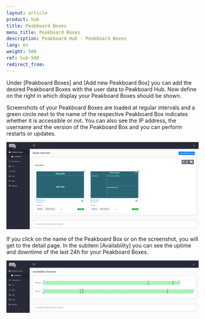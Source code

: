 ```yaml
---
layout: article
product: hub
title: Peakboard Boxes
menu_title: Peakboard Boxes
description: Peakboard Hub - Peakboard Boxes 
lang: en
weight: 500
ref: hub-500
redirect_from:
---
```


Under [Peakboard Boxes] and [Add new Peakboard Box] you can add the desired Peakboard Boxes with the user data to Peakboard Hub.
Now define on the right in which display your Peakboard Boxes should be shown.

Screenshots of your Peakboard Boxes are loaded at regular intervals and a green circle next to the name of the respective Peakboard Box indicates whether it is accessible or not.
You can also see the IP address, the username and the version of the Peakboard Box and you can perform restarts or updates.

![Manage Peakboard Boxes](/assets/images/hub/hub_boxes.png)

If you click on the name of the Peakboard Box or on the screenshot, you will get to the detail page.
In the subitem [Availability] you can see the uptime and downtime of the last 24h for your Peakboard Boxes.

![Availability](/assets/images/hub/hub_availability.png)
